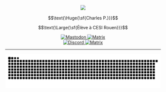 <div align="center">
  <img height="200" src="https://avatars.githubusercontent.com/u/29739547?v=1" />
</div>

<!---On utilise MathJax parce que la mise en page de GitHub est très limitée-->
```math
\text{\Huge{\sf{Charles P.}}}
```
<!---GitHub supporte pas les sauts de lignes donc on ferme le bloc pour en ouvrir une autre, chiant/20-->
```math
\text{\Large{\sf{Élève à CESI Rouen}}}
```
<div align="center">
  <a rel="me" href="https://social.stratus.family/@charlesp">
    <img src='https://img.shields.io/badge/-MASTODON-%232B90D9?style=for-the-badge&logo=mastodon&logoColor=white'
      alt='Mastodon'>
  </a>
  <a href="https://matrix.to/@charlesp:stratus.family">
    <img src='https://img.shields.io/badge/-MATRIX-424B54?style=for-the-badge&logo=matrix&logoColor=white'
      alt= 'Matrix'>
  </a>
  <br />
  <a href="https://discord.com/users/284017092246765589">
    <img src='https://img.shields.io/badge/Discord-%235865F2.svg?style=for-the-badge&logo=discord&logoColor=white'
      alt='Discord'>
  </a>
  <a href="https://github.com/Aeris1One/.github/blob/main/mail.md">
    <!---Je n'utilise évidemment pas Mail.ru mais c'est la seule icone qui ressemble un tant soit peu à une icone "générique" de mail-->
    <img src='https://img.shields.io/badge/-MAIL-465775?style=for-the-badge&logo=mail.ru&logoColor=white'
      alt= 'Matrix'>
  </a>
  
</div>


---


<picture>
  <source
    media="(prefers-color-scheme: dark)"
    srcset="https://raw.githubusercontent.com/Aeris1One/.github/output/github-contribution-grid-snake-dark.svg"
  />
  <source
    media="(prefers-color-scheme: light)"
    srcset="https://raw.githubusercontent.com/Aeris1One/.github/output/github-contribution-grid-snake.svg"
  />
  <img
    alt="github contribution grid snake animation"
    src="https://raw.githubusercontent.com/Aeris1One/.github/output/github-contribution-grid-snake.svg"
  />
</picture>
